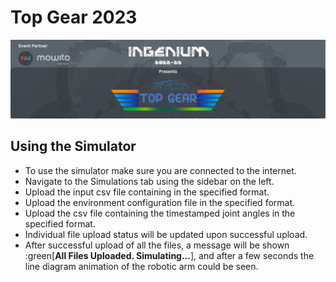 # Top Gear 2023
![TopGearLogo](/data/full_width.png "title")
## Using the Simulator
* To use the simulator make sure you are connected to the internet.
* Navigate to the Simulations tab using the sidebar on the left.
* Upload the input csv file containing in the specified format.
* Upload the environment configuration file in the specified format.
* Upload the csv file containing the timestamped joint angles in the specified format.
* Individual file upload status will be updated upon successful upload.
* After successful upload of all the files, a message will be shown :green[**All Files Uploaded. Simulating...**], and after a few seconds the line diagram animation of the robotic arm could be seen.


